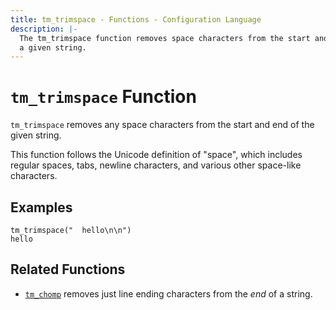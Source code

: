 ```yaml
---
title: tm_trimspace - Functions - Configuration Language
description: |-
  The tm_trimspace function removes space characters from the start and end of
  a given string.
---
```


# `tm_trimspace` Function

`tm_trimspace` removes any space characters from the start and end of the given
string.

This function follows the Unicode definition of "space", which includes
regular spaces, tabs, newline characters, and various other space-like
characters.

## Examples

```
tm_trimspace("  hello\n\n")
hello
```

## Related Functions

* [`tm_chomp`](./tm_chomp.md) removes just line ending characters from the _end_ of
  a string.
